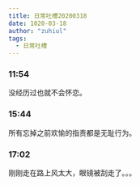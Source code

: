 ```yaml
---
title: 日常吐槽20200318
date: 1020-03-18
author: "zuhiul"
tags:
  - 日常吐槽
---
```


### 11:54

没经历过也就不会怀恋。

### 15:44

所有忘掉之前欢愉的指责都是无耻行为。

### 17:02

刚刚走在路上风太大，眼镜被刮走了。。。
